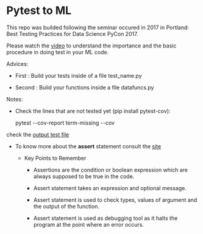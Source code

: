 # Pytest to ML

This repo was builded following the seminar occured in 2017 in Portland: Best Testing Practices for Data Science PyCon 2017.

Please watch the [video](https://www.youtube.com/watch?v=yACtdj1_IxE) to understand the importance and the basic procedure in doing test in your ML code.


Advices:

- First : Build your tests inside of a file test_name.py

- Second : Build your functions inside a file datafuncs.py


Notes:

- Check the lines that are not tested yet (pip install pytest-cov):

    pytest --cov-report term-missing --cov

check the  [output test file](https://github.com/njsdias/Pytest/blob/master/Pytest_ML/0-Intro/3-output-bonus.txt)


- To know more about the **assert** statement consult the [site](https://www.programiz.com/python-programming/assert-statement)

    - Key Points to Remember
    
        - Assertions are the condition or boolean expression which are always supposed to be true in the code.
        
        - Assert statement takes an expression and optional message.
        
        - Assert statement is used to check types, values of argument and the output of the function.
        
        - Assert statement is used as debugging tool as it halts the program at the point where an error occurs.
